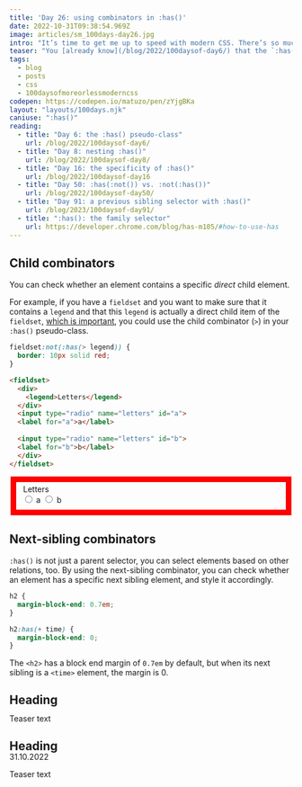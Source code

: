 ```yaml
---
title: 'Day 26: using combinators in :has()'
date: 2022-10-31T09:38:54.969Z
image: articles/sm_100days-day26.jpg
intro: "It’s time to get me up to speed with modern CSS. There’s so much new in CSS that I know too little about. To change that I’ve started [#100DaysOfMoreOrLessModernCSS](/blog/2022/100-days-of-more-or-less-modern-css/). Why more or less modern CSS? Because some topics will be about cutting-edge features, while other stuff has been around for quite a while already, but I just have little to no experience with it."
teaser: "You [already know](/blog/2022/100daysof-day6/) that the `:has()` pseudo-class allows you to check whether a parent element contains certain children, but you can also make this selector more specific, or check other relations the element might have."
tags:
  - blog
  - posts
  - css
  - 100daysofmoreorlessmoderncss
codepen: https://codepen.io/matuzo/pen/zYjgBKa
layout: "layouts/100days.njk"
caniuse: ":has()"
reading:
  - title: "Day 6: the :has() pseudo-class"
    url: /blog/2022/100daysof-day6/
  - title: "Day 8: nesting :has()"
    url: /blog/2022/100daysof-day8/
  - title: "Day 16: the specificity of :has()"
    url: /blog/2022/100daysof-day16
  - title: "Day 50: :has(:not()) vs. :not(:has())"
    url: /blog/2022/100daysof-day50/
  - title: "Day 91: a previous sibling selector with :has()"
    url: /blog/2023/100daysof-day91/
  - title: ":has(): the family selector"
    url: https://developer.chrome.com/blog/has-m105/#how-to-use-has
---
```

## Child combinators

You can check whether an element contains a specific *direct* child element. 

For example, if you have a `fieldset` and you want to make sure that it contains a `legend` and that this `legend` is actually a direct child item of the `fieldset`, [which is important](/blog/2022/divs-are-bad/), you could use the child combinator (`>`) in your `:has()` pseudo-class.

<style>
  fieldset:not(:has(> legend)) {
    border: 10px solid red;
  }
</style>

```css
fieldset:not(:has(> legend)) {
  border: 10px solid red;
}
```

```html
<fieldset>  
  <div>
    <legend>Letters</legend>
  </div>
  <input type="radio" name="letters" id="a">
  <label for="a">a</label>
  
  <input type="radio" name="letters" id="b">
  <label for="b">b</label>
  </div>
</fieldset>
```

<div data-sample="demo">
<fieldset>  
  <div>
    <legend>Letters</legend>
  </div>
  <input type="radio" name="letters" id="a">
  <label for="a">a</label>
  
  <input type="radio" name="letters" id="b">
  <label for="b">b</label>
  </div>
</fieldset>
</div>

## Next-sibling combinators

`:has()` is not just a parent selector, you can select elements based on other relations, too. By using the next-sibling combinator, you can check whether an element has a specific next sibling element, and style it accordingly.

```css
h2 {
  margin-block-end: 0.7em; 
}

h2:has(+ time) {
  margin-block-end: 0;
}
```

The `<h2>` has a block end margin of `0.7em` by default, but when its next sibling is a `<time>` element, the margin is 0.

<style>
  h2:where(.demo) {
    line-height: 1;
    margin-block-end: 0.7em; 
  }

  h2:has(+ time) {
    margin-block-end: 0;
  }
</style>

<div data-sample="demo - h2 followed by p">
<article>
  <h2 class="demo">Heading</h2>
  <p>Teaser text</p>
</article>
</div>

<div data-sample="demo - h2 followed by time">
<article>
  <h2 class="demo">Heading</h2>
  <time>31.10.2022</time>
  <p>Teaser text</p>
</article>
</div>